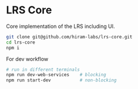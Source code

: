 # LRS Core

Core implementation of the LRS including UI.

```sh
git clone git@github.com/hiram-labs/lrs-core.git
cd lrs-core
npm i
```

For dev workflow

```sh
# run in different terminals
npm run dev-web-services    # blocking
npm run start-dev           # non-blocking
```
